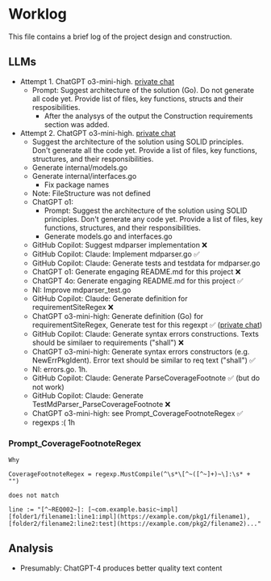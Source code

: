# Worklog

This file contains a brief log of the project design and construction.

## LLMs

- Attempt 1. ChatGPT o3-mini-high. [private chat](https://chatgpt.com/c/67a7f223-fcc0-800d-a486-427a3f47c3ed)
  - Prompt: Suggest architecture of the solution (Go). Do not generate all code yet. Provide list of files, key functions, structs and their resposibilities.
    - After the analysys of the output the Construction requirements section was added.
- Attempt 2. ChatGPT o3-mini-high. [private chat](https://chatgpt.com/c/67a90782-3644-800d-a619-956119cc2b0c)
  - Suggest the architecture of the solution using SOLID principles. Don't generate all the code yet. Provide a list of files, key functions, structures, and their responsibilities.
  - Generate internal/models.go
  - Generate internal/interfaces.go
    - Fix package names
  - Note: FileStructure was not defined
  - ChatGPT o1:
    - Prompt: Suggest the architecture of the solution using SOLID principles. Don't generate any code yet. Provide a list of files, key functions, structures, and their responsibilities.
    - Generate models.go and interfaces.go
  - GitHub Copilot: Suggest mdparser implementation ❌
  - GitHub Copilot: Claude: Implement mdparser.go ✅
  - GitHub Copilot: Claude: Generate tests and testdata for mdparser.go
  - ChatGPT o1: Generate engaging README.md for this project ❌
  - ChatGPT 4o: Generate engaging README.md for this project ✅
  - NI: Improve mdparser_test.go
  - GitHub Copilot: Claude: Generate definition for requirementSiteRegex ❌
  - ChatGPT o3-mini-high: Generate definition (Go) for requirementSiteRegex, Generate test for this regexpt ✅ ([private chat](https://chatgpt.com/c/67aa31b3-85c8-800d-8237-686acd9ee06f))
  - GitHub Copilot: Claude: Generate syntax errors constructions. Texts should be similaer to requirements ("shall") ❌
  - ChatGPT o3-mini-high: Generate syntax errors constructors (e.g. NewErrPkgIdent). Error text should be similar to req text ("shall") ✅
  - NI: errors.go. 1h.
  - GitHub Copilot: Claude: Generate ParseCoverageFootnote ✅ (but do not work)
  - GitHub Copilot: Claude: Generate TestMdParser_ParseCoverageFootnote ❌
  - ChatGPT o3-mini-high: see Prompt_CoverageFootnoteRegex ✅
  - regexps :( 1h

### Prompt_CoverageFootnoteRegex

```text
Why 

CoverageFootnoteRegex = regexp.MustCompile(^\s*\[^~([^~]+)~\]:\s* + "")

does not match

line := "[^~REQ002~]: [~com.example.basic~impl][folder1/filename1:line1:impl](https://example.com/pkg1/filename1), [folder2/filename2:line2:test](https://example.com/pkg2/filename2)..."
```

## Analysis

- Presumably: ChatGPT-4 produces better quality text content
